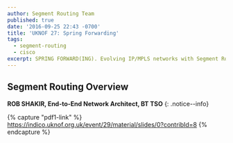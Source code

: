```yaml
---
author: Segment Routing Team
published: true
date: '2016-09-25 22:43 -0700'
title: 'UKNOF 27: Spring Forwarding'
tags:
  - segment-routing
  - cisco
excerpt: SPRING FORWARD(ING). Evolving IP/MPLS networks with Segment Routing
---
```


## Segment Routing Overview  

**ROB SHAKIR, End-to-End Network Architect, BT TSO**
{: .notice--info}

{% capture "pdf1-link" %}
https://indico.uknof.org.uk/event/29/material/slides/0?contribId=8
{% endcapture %}

<div id="pdf1"></div>
<script>
        PDFObject.embed("{{ pdf1-link }}",
                        "#pdf1",
                        {height: "500px"});
</script>


